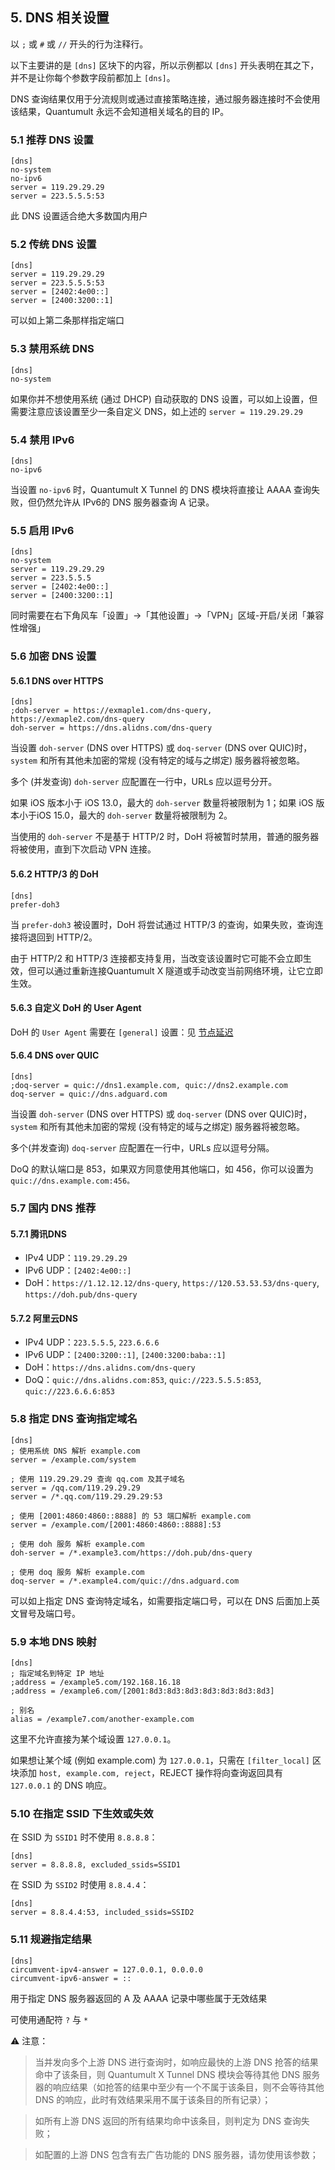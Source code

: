 ## 5. DNS 相关设置

以 `;` 或 `#` 或 `//` 开头的行为注释行。

以下主要讲的是 `[dns]` 区块下的内容，所以示例都以 `[dns]` 开头表明在其之下，并不是让你每个参数字段前都加上 `[dns]`。

DNS 查询结果仅用于分流规则或通过直接策略连接，通过服务器连接时不会使用该结果，Quantumult 永远不会知道相关域名的目的 IP。

### 5.1 推荐 DNS 设置

```
[dns]
no-system
no-ipv6
server = 119.29.29.29
server = 223.5.5.5:53
```
此 DNS 设置适合绝大多数国内用户

### 5.2 传统 DNS 设置

```
[dns]
server = 119.29.29.29
server = 223.5.5.5:53
server = [2402:4e00::]
server = [2400:3200::1]
```
可以如上第二条那样指定端口


### 5.3 禁用系统 DNS

```
[dns]
no-system
```
如果你并不想使用系统 (通过 DHCP) 自动获取的 DNS 设置，可以如上设置，但需要注意应该设置至少一条自定义 DNS，如上述的 `server = 119.29.29.29`

### 5.4 禁用 IPv6

```
[dns]
no-ipv6
```
当设置 `no-ipv6` 时，Quantumult X Tunnel 的 DNS 模块将直接让 AAAA 查询失败，但仍然允许从 IPv6的 DNS 服务器查询 A 记录。

### 5.5 启用 IPv6

```
[dns]
no-system
server = 119.29.29.29
server = 223.5.5.5
server = [2402:4e00::]
server = [2400:3200::1]
```
同时需要在右下角风车「设置」→「其他设置」→「VPN」区域-开启/关闭「兼容性增强」


### 5.6 加密 DNS 设置

#### 5.6.1 DNS over HTTPS

```
[dns]
;doh-server = https://exmaple1.com/dns-query, https://exmaple2.com/dns-query
doh-server = https://dns.alidns.com/dns-query
```
当设置 `doh-server` (DNS over HTTPS) 或 `doq-server` (DNS over QUIC)时，`system` 和所有其他未加密的常规 (没有特定的域与之绑定) 服务器将被忽略。

多个 (并发查询) `doh-server` 应配置在一行中，URLs 应以逗号分开。

如果 iOS 版本小于 iOS 13.0，最大的 `doh-server` 数量将被限制为 1；如果 iOS 版本小于iOS 15.0，最大的 `doh-server` 数量将被限制为 2。

当使用的 `doh-server` 不是基于 HTTP/2 时，DoH 将被暂时禁用，普通的服务器将被使用，直到下次启动 VPN 连接。

#### 5.6.2 HTTP/3 的 DoH

```
[dns]
prefer-doh3
```
当 `prefer-doh3` 被设置时，DoH 将尝试通过 HTTP/3 的查询，如果失败，查询连接将退回到 HTTP/2。

由于 HTTP/2 和 HTTP/3 连接都支持复用，当改变该设置时它可能不会立即生效，但可以通过重新连接Quantumult X 隧道或手动改变当前网络环境，让它立即生效。

#### 5.6.3 自定义 DoH 的 User Agent
DoH 的 `User Agent` 需要在 `[general]` 设置：见 [节点延迟](quantumutx/node.md?id=_23-节点延迟)

#### 5.6.4 DNS over QUIC

```
[dns]
;doq-server = quic://dns1.example.com, quic://dns2.example.com
doq-server = quic://dns.adguard.com
```

当设置 `doh-server` (DNS over HTTPS) 或 `doq-server` (DNS over QUIC)时，`system` 和所有其他未加密的常规 (没有特定的域与之绑定) 服务器将被忽略。

多个(并发查询) `doq-server` 应配置在一行中，URLs 应以逗号分隔。

DoQ 的默认端口是 853，如果双方同意使用其他端口，如 456，你可以设置为 `quic://dns.example.com:456。`

### 5.7 国内 DNS 推荐

#### 5.7.1 腾讯DNS

- IPv4 UDP：`119.29.29.29`
- IPv6 UDP：`[2402:4e00::]`
- DoH：`https://1.12.12.12/dns-query`, `https://120.53.53.53/dns-query`, `https://doh.pub/dns-query`

#### 5.7.2 阿里云DNS
- IPv4 UDP：`223.5.5.5`, `223.6.6.6`
- IPv6 UDP：`[2400:3200::1]`, `[2400:3200:baba::1]`
- DoH：`https://dns.alidns.com/dns-query`
- DoQ：`quic://dns.alidns.com:853`, `quic://223.5.5.5:853`, `quic://223.6.6.6:853`

### 5.8 指定 DNS 查询指定域名

```
[dns]
; 使用系统 DNS 解析 example.com
server = /example.com/system

; 使用 119.29.29.29 查询 qq.com 及其子域名
server = /qq.com/119.29.29.29
server = /*.qq.com/119.29.29.29:53

; 使用 [2001:4860:4860::8888] 的 53 端口解析 example.com
server = /example.com/[2001:4860:4860::8888]:53

; 使用 doh 服务 解析 example.com
doh-server = /*.example3.com/https://doh.pub/dns-query

; 使用 doq 服务 解析 example.com
doq-server = /*.example4.com/quic://dns.adguard.com
```
可以如上指定 DNS 查询特定域名，如需要指定端口号，可以在 DNS 后面加上英文冒号及端口号。

### 5.9 本地 DNS 映射

```
[dns]
; 指定域名到特定 IP 地址
;address = /example5.com/192.168.16.18
;address = /example6.com/[2001:8d3:8d3:8d3:8d3:8d3:8d3:8d3]

; 别名
alias = /example7.com/another-example.com
```
这里不允许直接为某个域设置 `127.0.0.1`。

如果想让某个域 (例如 example.com) 为 `127.0.0.1`，只需在 `[filter_local]` 区块添加 `host, example.com, reject`，REJECT 操作将向查询返回具有 `127.0.0.1` 的 DNS 响应。

### 5.10 在指定 SSID 下生效或失效
在 SSID 为 `SSID1` 时不使用 `8.8.8.8`：

```
[dns]
server = 8.8.8.8, excluded_ssids=SSID1
```

在 SSID 为 `SSID2` 时使用 `8.8.4.4`：

```
[dns]
server = 8.8.4.4:53, included_ssids=SSID2
```

### 5.11 规避指定结果

```
[dns]
circumvent-ipv4-answer = 127.0.0.1, 0.0.0.0
circumvent-ipv6-answer = ::
```
用于指定 DNS 服务器返回的 A 及 AAAA 记录中哪些属于无效结果

可使用通配符 `?` 与 `*`

⚠️ 注意：

> 当并发向多个上游 DNS 进行查询时，如响应最快的上游 DNS 抢答的结果命中了该条目，则 Quantumult X Tunnel DNS 模块会等待其他 DNS 服务器的响应结果（如抢答的结果中至少有一个不属于该条目，则不会等待其他 DNS 的响应，此时有效结果采用不属于该条目的所有记录）；

> 如所有上游 DNS 返回的所有结果均命中该条目，则判定为 DNS 查询失败；

> 如配置的上游 DNS 包含有去广告功能的 DNS 服务器，请勿使用该参数；